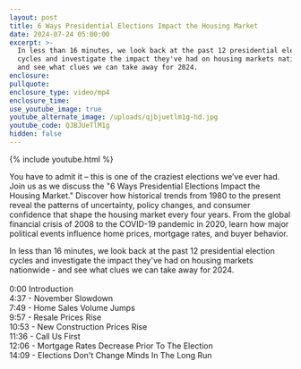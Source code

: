 ```yaml
---
layout: post
title: 6 Ways Presidential Elections Impact the Housing Market
date: 2024-07-24 05:00:00
excerpt: >-
  In less than 16 minutes, we look back at the past 12 presidential election
  cycles and investigate the impact they've had on housing markets nationwide -
  and see what clues we can take away for 2024.
enclosure:
pullquote:
enclosure_type: video/mp4
enclosure_time:
use_youtube_image: true
youtube_alternate_image: /uploads/qjbjuetlm1g-hd.jpg
youtube_code: QJBJUeTlM1g
hidden: false
---
```

{% include youtube.html %}

You have to admit it – this is one of the craziest elections we’ve ever had. Join us as we discuss the "6 Ways Presidential Elections Impact the Housing Market." Discover how historical trends from 1980 to the present reveal the patterns of uncertainty, policy changes, and consumer confidence that shape the housing market every four years. From the global financial crisis of 2008 to the COVID-19 pandemic in 2020, learn how major political events influence home prices, mortgage rates, and buyer behavior.

In less than 16 minutes, we look back at the past 12 presidential election cycles and investigate the impact they've had on housing markets nationwide - and see what clues we can take away for 2024.<br><br>0:00 Introduction<br>4:37 - November Slowdown<br>7:49 - Home Sales Volume Jumps<br>9:57 - Resale Prices Rise<br>10:53 - New Construction Prices Rise<br>11:36 - Call Us First<br>12:06 - Mortgage Rates Decrease Prior To The Election<br>14:09 - Elections Don't Change Minds In The Long Run